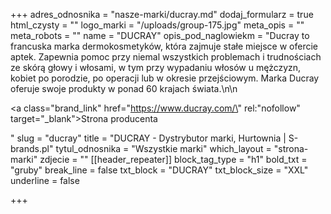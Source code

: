+++
adres_odnosnika = "nasze-marki/ducray.md"
dodaj_formularz = true
html_czysty = ""
logo_marki = "/uploads/group-175.jpg"
meta_opis = ""
meta_robots = ""
name = "DUCRAY"
opis_pod_naglowiekm = "Ducray to francuska marka dermokosmetyków, która zajmuje stałe miejsce w ofercie aptek. Zapewnia pomoc przy niemal wszystkich problemach i trudnościach ze skórą głowy i włosami, w tym przy wypadaniu włosów u mężczyzn, kobiet po porodzie, po operacji lub w okresie przejściowym. Marka Ducray oferuje swoje produkty w ponad 60 krajach świata.\n\n    <p><a class=\"brand_link\" href=\"https://www.ducray.com/\" rel:\"nofollow\" target=\"_blank\">Strona producenta</a></p>"
slug = "ducray"
title = "DUCRAY - Dystrybutor marki, Hurtownia | S-brands.pl"
tytul_odnosnika = "Wszystkie marki"
which_layout = "strona-marki"
zdjecie = ""
[[header_repeater]]
block_tag_type = "h1"
bold_txt = "gruby"
break_line = false
txt_block = "DUCRAY"
txt_block_size = "XXL"
underline = false

+++
